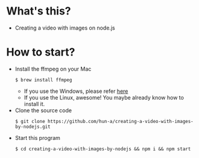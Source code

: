 # What's this?
- Creating a video with images on node.js

# How to start?
- Install the ffmpeg on your Mac
    ```
    $ brew install ffmpeg
    ```
    - If you use the Windows, please refer [here](http://blog.gregzaal.com/how-to-install-ffmpeg-on-windows/)
    - If you use the Linux, awesome! You maybe already know how to install it.
- Clone the source code
    ```
    $ git clone https://github.com/hun-a/creating-a-video-with-images-by-nodejs.git
    ```
- Start this program
    ```
    $ cd creating-a-video-with-images-by-nodejs && npm i && npm start
    ```